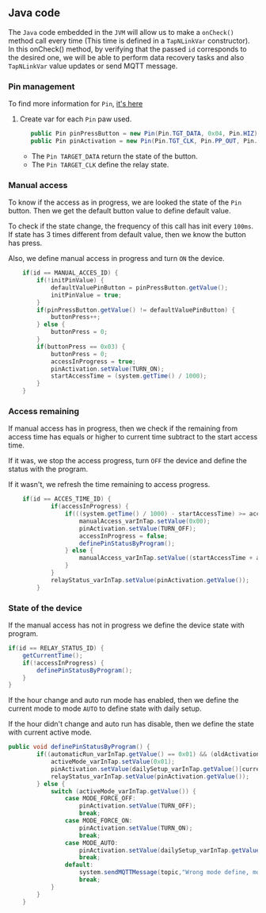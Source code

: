 ## Java code

The `Java` code embedded in the `JVM` will allow us to make a `onCheck()` method call every time (This time is defined in a `TapNLinkVar` constructor). In this onCheck() method, by verifying that the passed `id` corresponds to the desired one, we will be able to perform data recovery tasks and also `TapNLinkVar` value updates or send MQTT message.

### Pin management

To find more information for `Pin`, [it's here](http://docs.iotize.com/reference/jvm/index.html)

1. Create var for each `Pin` paw used.

    ```java
       public Pin pinPressButton = new Pin(Pin.TGT_DATA, 0x04, Pin.HIZ);
       public Pin pinActivation = new Pin(Pin.TGT_CLK, Pin.PP_OUT, Pin.HIZ);
    ```
    * The `Pin TARGET_DATA` return the state of the button.
    * The `Pin TARGET_CLK` define the relay state.
    
### Manual access

To know if the access as in progress, we are looked the state of the `Pin` button. Then we get the default button value to define default value.

To check if the state change, the frequency of this call has init every `100ms`. If state has 3 times different from default value, then we know the button has press.

Also, we define manual access in progress and turn `ON` the device.


```java
    if(id == MANUAL_ACCES_ID) {
        if(!initPinValue) {
            defaultValuePinButton = pinPressButton.getValue();
            initPinValue = true;
        }
        if(pinPressButton.getValue() != defaultValuePinButton) {
            buttonPress++;
        } else {
            buttonPress = 0;
        }
        if(buttonPress == 0x03) {
            buttonPress = 0;
            accessInProgress = true;
            pinActivation.setValue(TURN_ON);
            startAccessTime = (system.getTime() / 1000);  
        }
    }
```
    
### Access remaining

If manual access has in progress, then we check if the remaining from access time has equals or higher to current time subtract to the start access time.

If it was, we stop the access progress, turn `OFF` the device and define the status with the program.

If it wasn't, we refresh the time remaining to access progress.

```java
    if(id == ACCES_TIME_ID) {   
            if(accessInProgress) {
                if(((system.getTime() / 1000) - startAccessTime) >= accessTime_varInTap.getValue()) {
                    manualAccess_varInTap.setValue(0x00);
                    pinActivation.setValue(TURN_OFF);
                    accessInProgress = false;
                    definePinStatusByProgram();
                } else {
                    manualAccess_varInTap.setValue((startAccessTime + accessTime_varInTap.getValue()) - (system.getTime() / 1000));
                }
            }
            relayStatus_varInTap.setValue(pinActivation.getValue());
        }
```

### State of the device

If the manual access has not in progress we define the device state with program.

```java
if(id == RELAY_STATUS_ID) {
    getCurrentTime();
    if(!accessInProgress) {
        definePinStatusByProgram();
    }        
}  
```

If the hour change and auto run mode has enabled, then we define the current mode to mode `AUTO` to define state with daily setup.

If the hour didn't change and auto run has disable, then we define the state with current active mode.

```java
public void definePinStatusByProgram() {
        if((automaticRun_varInTap.getValue() == 0x01) && (oldActivationHour != currentActivationHour)) {
            activeMode_varInTap.setValue(0x01);
            pinActivation.setValue(dailySetup_varInTap.getValue()[currentActivationHour]);
            relayStatus_varInTap.setValue(pinActivation.getValue());
        } else {  
            switch (activeMode_varInTap.getValue()) {
                case MODE_FORCE_OFF:
                    pinActivation.setValue(TURN_OFF);
                    break;
                case MODE_FORCE_ON:
                    pinActivation.setValue(TURN_ON);
                    break;
                case MODE_AUTO:
                    pinActivation.setValue(dailySetup_varInTap.getValue()[currentActivationHour]);
                    break;
                default:
                    system.sendMQTTMessage(topic,"Wrong mode define, mode :" + activeMode_varInTap.getValue(), 0);
                    break;
            }
        } 
    }
```
